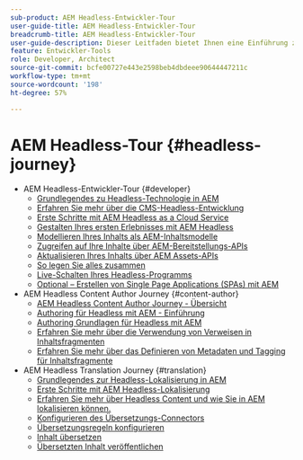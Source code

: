 ```yaml
---
sub-product: AEM Headless-Entwickler-Tour
user-guide-title: AEM Headless-Entwickler-Tour
breadcrumb-title: AEM Headless-Entwickler-Tour
user-guide-description: Dieser Leitfaden bietet Ihnen eine Einführung zu den effektiven und flexiblen Headless-Features von AEM und deren Funktionen und erläutert, wie Sie sie bei Ihrem ersten Projekt nutzen können.
feature: Entwickler-Tools
role: Developer, Architect
source-git-commit: bcfe00727e443e2598beb4dbdeee90644447211c
workflow-type: tm+mt
source-wordcount: '198'
ht-degree: 57%

---
```



# AEM Headless-Tour {#headless-journey}

+ AEM Headless-Entwickler-Tour {#developer}
   + [Grundlegendes zu Headless-Technologie in AEM](developer/overview.md)
   + [Erfahren Sie mehr über die CMS-Headless-Entwicklung](developer/learn-about.md)
   + [Erste Schritte mit AEM Headless as a Cloud Service](developer/getting-started.md)
   + [Gestalten Ihres ersten Erlebnisses mit AEM Headless](developer/path-to-first-experience.md)
   + [Modellieren Ihres Inhalts als AEM-Inhaltsmodelle](developer/model-your-content.md)
   + [Zugreifen auf Ihre Inhalte über AEM-Bereitstellungs-APIs](developer/access-your-content.md)
   + [Aktualisieren Ihres Inhalts über AEM Assets-APIs](developer/update-your-content.md)
   + [So legen Sie alles zusammen](developer/put-it-all-together.md)
   + [Live-Schalten Ihres Headless-Programms](developer/go-live.md)
   + [Optional – Erstellen von Single Page Applications (SPAs) mit AEM](developer/create-spa.md)
+ AEM Headless Content Author Journey {#content-author}
   + [AEM Headless Content Author Journey - Übersicht](author/overview.md)
   + [Authoring für Headless mit AEM - Einführung](author/introduction.md)
   + [Authoring Grundlagen für Headless mit AEM](author/basics.md)
   + [Erfahren Sie mehr über die Verwendung von Verweisen in Inhaltsfragmenten](author/references.md)
   + [Erfahren Sie mehr über das Definieren von Metadaten und Tagging für Inhaltsfragmente](author/metadata-tagging.md)
+ AEM Headless Translation Journey {#translation}
   + [Grundlegendes zur Headless-Lokalisierung in AEM](translation/overview.md)
   + [Erste Schritte mit AEM Headless-Lokalisierung](translation/getting-started.md)
   + [Erfahren Sie mehr über Headless Content und wie Sie in AEM lokalisieren können.](translation/learn-about.md)
   + [Konfigurieren des Übersetzungs-Connectors](translation/configure-connector.md)
   + [Übersetzungsregeln konfigurieren](translation/translation-rules.md)
   + [Inhalt übersetzen](translation/translate-content.md)
   + [Übersetzten Inhalt veröffentlichen](translation/publish-content.md)
